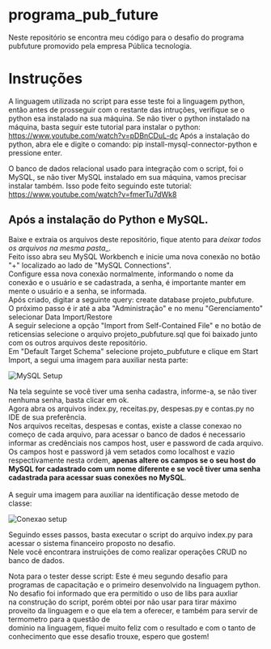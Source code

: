 # programa_pub_future

Neste repositório se encontra meu código para o desafio do programa pubfuture promovido pela empresa Pública tecnologia.

<h1>Instruções</h1>

A linguagem utilizada no script para esse teste foi a linguagem python, então antes de prosseguir com o restante das intruções, verifique se o python esa instalado na sua máquina.
Se não tiver o python instalado na máquina, basta seguir este tutorial para instalar o python: https://www.youtube.com/watch?v=pDBnCDuL-dc
Após a instalação do python, abra ele e digite o comando: pip install-mysql-connector-python e pressione enter.

O banco de dados relacional usado para integração com o script, foi o MySQL, se não tiver MySQL instalado em sua máquina, vamos precisar instalar também.
Isso pode feito seguindo este tutorial: https://www.youtube.com/watch?v=fmerTu7dWk8

<h2>Após a instalação do Python e MySQL.</h2>

Baixe e extraia os arquivos deste repositório, fique atento para _deixar todos os arquivos na mesma pasta__.<br>
Feito isso abra seu MySQL Workbench e inicie uma nova conexão no botão "+" localizado ao lado de "MySQL Connections".<br>
Configure essa nova conexão normalmente, informando o nome da conexão e o usuário e se cadastrada, a senha, é importante manter em mente o usuário e a senha, se informada.<br>
Após criado, digitar a seguinte query: create database projeto_pubfuture.<br>
O próximo passo é ir até a aba "Administração" e no menu "Gerenciamento" selecionar Data Import/Restore<br>
A seguir selecione a opção "Import from Self-Contained File" e no botão de reticensias selecione o arquivo projeto_pubfuture.sql que foi baixado junto com os outros arquivos deste repositório.<br>
Em "Default Target Schema" selecione projeto_pubfuture e clique em Start Import, a segui uma imagem para auxiliar nesta parte:<br>

![MySQL Setup](https://user-images.githubusercontent.com/85081442/149223862-fe9a3250-77bf-4860-bca9-05dc0bdb6e27.png)

Na tela seguinte se você tiver uma senha cadastra, informe-a, se não tiver nenhuma senha, basta clicar em ok.<br>
Agora abra os arquivos index.py, receitas.py, despesas.py e contas.py no IDE de sua preferência.<br>
Nos arquivos receitas, despesas e contas, existe a classe conexao no começo de cada arquivo, para acessar o banco de dados é necessario informar as credênciais nos campos host, user e password de cada arquivo.<br>
Os campos host e password já vem setados como localhost e vazio respectivamente nesta ordem, __apenas altere os campos se o seu host do MySQL for cadastrado com um nome diferente e se você tiver uma senha cadastrada para acessar suas conexões no MySQL__.<br><br>
A seguir uma imagem para auxiliar na identificação desse metodo de classe:<br>

![Conexao setup](https://user-images.githubusercontent.com/85081442/149224035-eec15baa-141e-4323-8995-0e8ffe309e41.png)

Seguindo esses passos, basta executar o script do arquivo index.py para acessar o sistema financeiro proposto no desafio.<br>
Nele você encontrara instruições de como realizar operações CRUD no banco de dados.<br>

Nota para o tester desse script:
  Este é meu segundo desafio para programas de capacitação e o primeiro desenvolvido na linguagem python. No desafio foi informado que era permitido o uso de libs para auxliar<br>
  na construção do script, porém obtei por não usar para tirar máximo proveito da linguagem e o que ela tem a oferecer, e também para servir de termometro para a questão de<br>
  dominio na linguagem, fiquei muito feliz com o resultado e com o tanto de conhecimento que esse desafio trouxe, espero que gostem!

